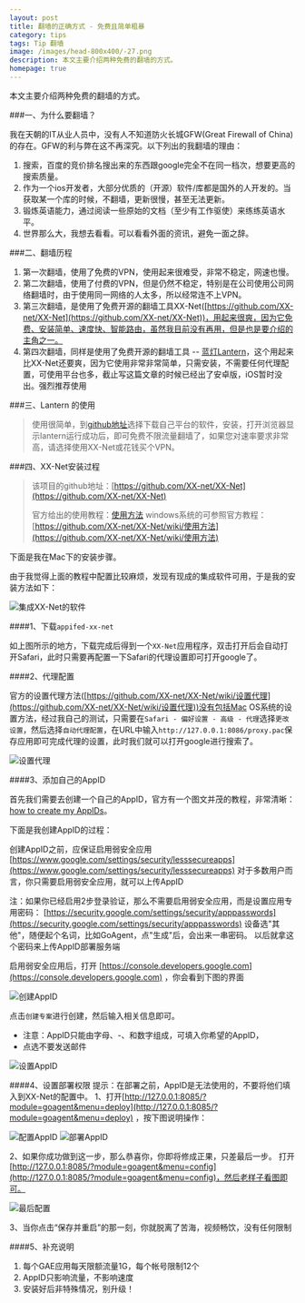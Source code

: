 ```yaml
---
layout: post
title: 翻墙的正确方式 - 免费且简单粗暴
category: tips
tags: Tip 翻墙
image: /images/head-800x400/-27.png
description: 本文主要介绍两种免费的翻墙的方式。
homepage: true
---
```


<!--more-->

本文主要介绍两种免费的翻墙的方式。

###一、为什么要翻墙？

我在天朝的IT从业人员中，没有人不知道防火长城GFW(Great Firewall of China)的存在。GFW的利与弊在这不再深究。以下列出的我翻墙的理由：

1. 搜索，百度的竞价排名搜出来的东西跟google完全不在同一档次，想要更高的搜索质量。
2. 作为一个ios开发者，大部分优质的（开源）软件/库都是国外的人开发的。当获取某一个库的时候，不翻墙，更新很慢，甚至无法更新。
3. 锻炼英语能力，通过阅读一些原始的文档（至少有工作驱使）来练练英语水平。
4. 世界那么大，我想去看看。可以看看外面的资讯，避免一面之辞。


###二、翻墙历程

1. 第一次翻墙，使用了免费的VPN，使用起来很难受，非常不稳定，网速也慢。
2. 第二次翻墙，使用了付费的VPN，但是仍然不稳定，特别是在公司使用公司网络翻墙时，由于使用同一网络的人太多，所以经常连不上VPN。
3. 第三次翻墙，是使用了免费开源的翻墙工具XX-Net([https://github.com/XX-net/XX-Net](https://github.com/XX-net/XX-Net))，用起来很爽，因为它免费、安装简单、速度快、智能路由，虽然我目前没有再用，但是也是要介绍的主角之一。
4. 第四次翻墙，同样是使用了免费开源的翻墙工具 -- [蓝灯Lantern](https://github.com/getlantern/lantern)，这个用起来比XX-Net还要爽，因为它使用非常非常简单，只需安装，不需要任何代理配置，可使用平台也多，截止写这篇文章的时候已经出了安卓版，iOS暂时没出。强烈推荐使用

###三、Lantern 的使用

> 使用很简单，到[github地址](https://github.com/getlantern/lantern)选择下载自己平台的软件，安装，打开浏览器显示lantern运行成功后，即可免费不限流量翻墙了，如果您对速率要求非常高，请选择使用XX-Net或花钱买个VPN。

###四、XX-Net安装过程

> 该项目的github地址：[https://github.com/XX-net/XX-Net](https://github.com/XX-net/XX-Net)
> 
> 官方给出的使用教程：[使用方法](https://github.com/XX-net/XX-Net/wiki/%E4%BD%BF%E7%94%A8%E6%96%B9%E6%B3%95)
> windows系统的可参照官方教程：[https://github.com/XX-net/XX-Net/wiki/使用方法](https://github.com/XX-net/XX-Net/wiki/使用方法)

下面是我在Mac下的安装步骤。

由于我觉得上面的教程中配置比较麻烦，发现有现成的集成软件可用，于是我的安装方法如下：

![集成XX-Net的软件](/images/2016/01/XX-Net.png)


####1、下载`appifed-xx-net`

如上图所示的地方，下载完成后得到一个`XX-Net`应用程序，双击打开后会自动打开Safari，此时只需要再配置一下Safari的代理设置即可打开google了。

####2、代理配置

官方的设置代理方法([https://github.com/XX-net/XX-Net/wiki/设置代理](https://github.com/XX-net/XX-Net/wiki/设置代理))没有包括Mac OS系统的设置方法，经过我自己的测试，只需要在`Safari - 偏好设置 - 高级 - 代理`选择`更改设置`，然后选择`自动代理配置`，在URL中输入`http://127.0.0.1:8086/proxy.pac`保存应用即可完成代理的设置，此时我们就可以打开google进行搜索了。

![设置代理](/images/2016/01/delegate.png)

####3、添加自己的AppID

首先我们需要去创建一个自己的AppID，官方有一个图文并茂的教程，非常清晰：[how to create my AppIDs](https://github.com/XX-net/XX-Net/wiki/how-to-create-my-AppIDs)。

下面是我创建AppID的过程：

创建AppID之前，应保证启用弱安全应用
[https://www.google.com/settings/security/lesssecureapps](https://www.google.com/settings/security/lesssecureapps)
对于多数用户而言，你只需要启用弱安全应用，就可以上传AppID

注：如果你已经启用2步登录验证，那么不需要启用弱安全应用，而是设置应用专用密码： [https://security.google.com/settings/security/apppasswords](https://security.google.com/settings/security/apppasswords)
设备选"其他"，随便起个名词，比如GoAgent，点"生成"后，会出来一串密码。 以后就拿这个密码来上传AppID部署服务端

启用弱安全应用后，打开 [https://console.developers.google.com](https://console.developers.google.com) ，你会看到下图的界面

![创建AppID](/images/2016/01/creatappid.png)


点击`创建专案`进行创建，然后输入相关信息即可。

* 注意：AppID只能由字母、-、和数字组成，可填入你希望的AppID，
* 点选不要发送邮件

![设置AppID](/images/2016/01/appidsetting.png)

####4、设置部署权限
提示：在部署之前，AppID是无法使用的，不要将他们填入到XX-Net的配置中。
1、打开[http://127.0.0.1:8085/?module=goagent&menu=deploy](http://127.0.0.1:8085/?module=goagent&menu=deploy) ，按下图说明操作： 

![配置AppID](/images/2016/01/setting1.png)
![部署AppID](/images/2016/01/setting3.png)

2、如果你成功做到这一步，那么恭喜你，你即将修成正果，只差最后一步。 打开[http://127.0.0.1:8085/?module=goagent&menu=config](http://127.0.0.1:8085/?module=goagent&menu=config)，然后老样子看图即可。 

![最后配置](/images/2016/01/setting2.png)

3、当你点击“保存并重启”的那一刻，你就脱离了苦海，视频畅饮，没有任何限制


####5、补充说明

1. 每个GAE应用每天限额流量1G，每个帐号限制12个
2. AppID只影响流量，不影响速度
3. 安装好后非特殊情况，别升级！




